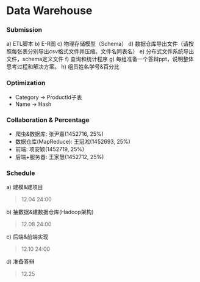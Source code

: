 # Data Warehouse

### Submission

a)  ETL脚本
b)  E-R图
c)  物理存储模型（Schema）
d)  数据仓库导出文件（请按照每张表分别导出csv格式文件并压缩。文件名同表名）
e)  分布式文件系统导出文件，schema定义文件
f)  查询和统计程序
g)  每组准备一个答辩ppt，说明整体思考过程和解决方案。
h)  组员姓名学号&百分比

### Optimization

- Category -> ProductId子表
- Name -> Hash

### Collaboration & Percentage

- 爬虫&数据库: 张尹嘉(1452716, 25%)
- 数据仓库(MapReduce): 王冠淞(1452693, 25%)
- 前端: 项安颖(1452719, 25%)
- 后端+服务器: 王家慧(1452712, 25%)

### Schedule

a) 建模&建项目
>12.04 24:00

b) 抽数据&建数据仓库(Hadoop架构)
>12.08 24:00

c) 后端&前端实现
>12.10 24:00

d) 准备答辩
>12.25
